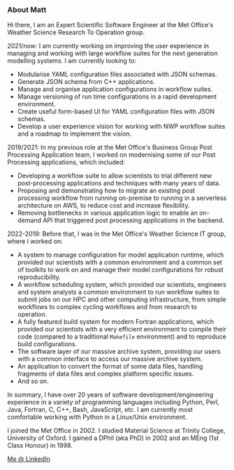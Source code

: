 ### About Matt

Hi there, I am an Expert Scientific Software Engineer at the Met Office's
Weather Science Research To Operation group.

2021/now: I am currently working on improving the user experience in managing
and working with large workflow suites for the next generation modelling
systems. I am currently looking to:

- Modularise YAML configuration files associated with JSON schemas.
- Generate JSON schema from C++ applications.
- Manage and organise application configurations in workflow suites.
- Manage versioning of run time configurations in a rapid development environment.
- Create useful form-based UI for YAML configuration files with JSON schemas.
- Develop a user experience vision for working with NWP workflow suites and a
  roadmap to implement the vision.

2019/2021: In my previous role at the Met Office's Business Group Post
Processing Application team, I worked on modernising some of our Post
Processing applications, which included:

- Developing a workflow suite to allow scientists to trial different new
  post-processing applications and techniques with many years of data.
- Proposing and demonstrating how to migrate an existing post processing
  workflow from running on-premise to running in a serverless architecture on
  AWS, to reduce cost and increase flexibility.
- Removing bottlenecks in various application logic to enable an on-demand API
  that triggered post processing applications in the backend.

2022-2019: Before that, I was in the Met Office's Weather Science IT group,
where I worked on:

- A system to manage configuration for model application runtime, which provided
  our scientists with a common environment and a common set of toolkits to work
  on and manage their model configurations for robust reproducibility.
- A workflow scheduling system, which provided our scientists, engineers and
  system analysts a common environment to run workflow suites to submit jobs on
  our HPC and other computing infrastructure, from simple workflows to complex
  cycling workflows and from research to operation.
- A fully featured build system for modern Fortran applications, which provided
  our scientists with a very efficient environment to compile their code
  (compared to a traditional `Makefile` environment) and to reproduce build
  configurations.
- The software layer of our massive archive system, providing our users with
  a common interface to access our massive archive system.
- An application to convert the format of some data files, handling fragments of
  data files and complex platform specific issues.
- And so on.

In summary, I have over 20 years of software development/engineering experience
in a variety of programming languages including Python, Perl, Java, Fortran, C,
C++, Bash, JavaScript, etc. I am currently most comfortable working with Python
in a Linux/Unix environment.

I joined the Met Office in 2002. I studied Material Science at Trinity College,
University of Oxford. I gained a DPhil (aka PhD) in 2002 and an MEng (1st Class
Honour) in 1998.

[Me @ LinkedIn](https://www.linkedin.com/in/matthewrmshin/)

<!--
**matthewrmshin/matthewrmshin** is a ✨ _special_ ✨ repository because its `README.md` (this file) appears on your GitHub profile.

Here are some ideas to get you started:

- 🔭 I’m currently working on ...
- 🌱 I’m currently learning ...
- 👯 I’m looking to collaborate on ...
- 🤔 I’m looking for help with ...
- 💬 Ask me about ...
- 📫 How to reach me: ...
- 😄 Pronouns: ...
- ⚡ Fun fact: ...
-->
